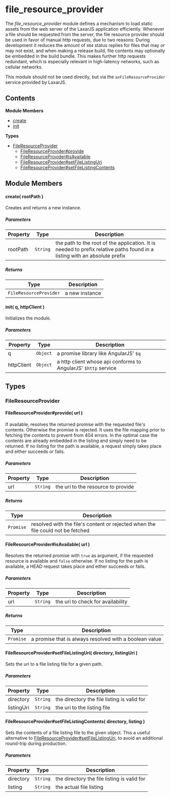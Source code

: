 
# file_resource_provider

The *file_resource_provider* module defines a mechanism to load static assets from the web server of the
LaxarJS application efficiently. Whenever a file should be requested from the server, the file resource
provider should be used in favor of manual http requests, due to two reasons: During development it reduces
the amount of `404` status replies for files that may or may not exist, and when making a release build,
file contents may optionally be embedded in the build bundle. This makes further http requests redundant,
which is especially relevant in high-latency networks, such as cellular networks.

This module should not be used directly, but via the `axFileResourceProvider` service provided by LaxarJS.

## Contents

**Module Members**
- [create](#create)
- [init](#init)

**Types**
- [FileResourceProvider](#FileResourceProvider)
  - [FileResourceProvider#provide](#FileResourceProvider#provide)
  - [FileResourceProvider#isAvailable](#FileResourceProvider#isAvailable)
  - [FileResourceProvider#setFileListingUri](#FileResourceProvider#setFileListingUri)
  - [FileResourceProvider#setFileListingContents](#FileResourceProvider#setFileListingContents)

## Module Members
#### <a name="create"></a>create( rootPath )
Creates and returns a new instance.

##### Parameters
| Property | Type | Description |
| -------- | ---- | ----------- |
| rootPath | `String` |  the path to the root of the application. It is needed to prefix relative paths found in a listing with an absolute prefix |

##### Returns
| Type | Description |
| ---- | ----------- |
| `FileResourceProvider` |  a new instance |

#### <a name="init"></a>init( q, httpClient )
Initializes the module.

##### Parameters
| Property | Type | Description |
| -------- | ---- | ----------- |
| q | `Object` |  a promise library like AngularJS' `$q` |
| httpClient | `Object` |  a http client whose api conforms to AngularJS' `$http` service |

## Types
### <a name="FileResourceProvider"></a>FileResourceProvider

#### <a name="FileResourceProvider#provide"></a>FileResourceProvider#provide( url )
If available, resolves the returned promise with the requested file's contents. Otherwise the promise is
rejected. It uses the file mapping prior to fetching the contents to prevent from 404 errors. In the
optimal case the contents are already embedded in the listing and simply need to be returned. If no
listing for the path is available, a request simply takes place and either succeeds or fails.

##### Parameters
| Property | Type | Description |
| -------- | ---- | ----------- |
| url | `String` |  the uri to the resource to provide |

##### Returns
| Type | Description |
| ---- | ----------- |
| `Promise` |  resolved with the file's content or rejected when the file could not be fetched |

#### <a name="FileResourceProvider#isAvailable"></a>FileResourceProvider#isAvailable( url )
Resolves the returned promise with `true` as argument, if the requested resource is available and
`false` otherwise.  If no listing for the path is available, a HEAD request takes place and either
succeeds or fails.

##### Parameters
| Property | Type | Description |
| -------- | ---- | ----------- |
| url | `String` |  the uri to check for availability |

##### Returns
| Type | Description |
| ---- | ----------- |
| `Promise` |  a promise that is always resolved with a boolean value |

#### <a name="FileResourceProvider#setFileListingUri"></a>FileResourceProvider#setFileListingUri( directory, listingUri )
Sets the uri to a file listing file for a given path.

##### Parameters
| Property | Type | Description |
| -------- | ---- | ----------- |
| directory | `String` |  the directory the file listing is valid for |
| listingUri | `String` |  the uri to the listing file |

#### <a name="FileResourceProvider#setFileListingContents"></a>FileResourceProvider#setFileListingContents( directory, listing )
Sets the contents of a file listing file to the given object. This a useful alternative to
[FileResourceProvider#setFileListingUri](#FileResourceProvider#setFileListingUri), to avoid an additional round-trip during production.

##### Parameters
| Property | Type | Description |
| -------- | ---- | ----------- |
| directory | `String` |  the directory the file listing is valid for |
| listing | `String` |  the actual file listing |
